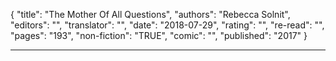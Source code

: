{
"title": "The Mother Of All Questions",
"authors": "Rebecca Solnit",
"editors": "",
"translator": "",
"date": "2018-07-29",
"rating": "",
"re-read": "",
"pages": "193",
"non-fiction": "TRUE",
"comic": "",
"published": "2017"
}

---
